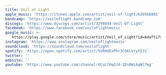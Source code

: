 ```yaml
---
title: Veil of Light
apple_music: 'https://itunes.apple.com/artist/veil-of-light/639566801'
bandcamp: 'https://veiloflight.bandcamp.com'
discogs: 'https://www.discogs.com/artist/3299844-Veil-Of-Light'
facebook: 'https://www.facebook.com/veiloflightmusic'
google_music: >-
   https://play.google.com/store/music/artist/Veil_of_Light?id=Adafti7shi3loi25l7ly25wsr4q
instagram: 'https://www.instagram.com/veiloflightmusic'
soundcloud: 'https://soundcloud.com/veiloflight'
spotify: 'https://open.spotify.com/artist/5VRHdEvPhr3CGKLVryVIJ1'
twitter: ''
website: ''
youtube: 'https://www.youtube.com/channel/UCuLfHqGJ4-2En0Wi6qWl7mg'
---
```

